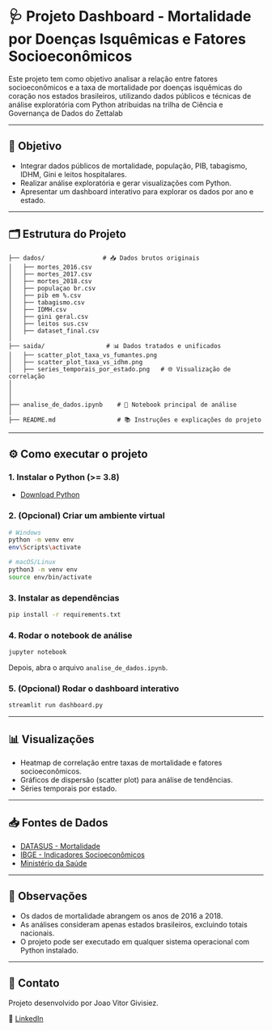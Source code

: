 # 🩺 Projeto Dashboard - Mortalidade por Doenças Isquêmicas e Fatores Socioeconômicos

Este projeto tem como objetivo analisar a relação entre fatores socioeconômicos e a taxa de mortalidade por doenças isquêmicas do coração nos estados brasileiros, utilizando dados públicos e técnicas de análise exploratória com Python atribuidas na trilha de Ciência e Governança de Dados do Zettalab

---

## 🧠 Objetivo

- Integrar dados públicos de mortalidade, população, PIB, tabagismo, IDHM, Gini e leitos hospitalares.
- Realizar análise exploratória e gerar visualizações com Python.
- Apresentar um dashboard interativo para explorar os dados por ano e estado.

---

## 🗂️ Estrutura do Projeto

```
├── dados/                # 📥 Dados brutos originais
│   ├── mortes_2016.csv
│   ├── mortes_2017.csv
│   ├── mortes_2018.csv
│   ├── populaçao br.csv
│   ├── pib em %.csv
│   ├── tabagismo.csv
│   ├── IDMH.csv
│   ├── gini geral.csv
│   ├── leitos sus.csv
│   ├── dataset_final.csv
│
├── saida/                 # 📊 Dados tratados e unificados
│   ├── scatter_plot_taxa_vs_fumantes.png
│   ├── scatter_plot_taxa_vs_idhm.png
│   ├── series_temporais_por_estado.png   # 🌐 Visualização de correlação
│
│  
│
├── analise_de_dados.ipynb    # 📓 Notebook principal de análise
│
├── README.md                 # 📚 Instruções e explicações do projeto

```

---

## ⚙️ Como executar o projeto

### 1. Instalar o Python (>= 3.8)
- [Download Python](https://www.python.org/downloads/)

### 2. (Opcional) Criar um ambiente virtual

```bash
# Windows
python -m venv env
env\Scripts\activate

# macOS/Linux
python3 -m venv env
source env/bin/activate
```

### 3. Instalar as dependências

```bash
pip install -r requirements.txt
```

### 4. Rodar o notebook de análise

```bash
jupyter notebook
```

Depois, abra o arquivo `analise_de_dados.ipynb`.

### 5. (Opcional) Rodar o dashboard interativo

```bash
streamlit run dashboard.py
```

---

## 📊 Visualizações

- Heatmap de correlação entre taxas de mortalidade e fatores socioeconômicos.
- Gráficos de dispersão (scatter plot) para análise de tendências.
- Séries temporais por estado.

---

## 📥 Fontes de Dados

- [DATASUS - Mortalidade](http://tabnet.datasus.gov.br/)
- [IBGE - Indicadores Socioeconômicos](https://www.ibge.gov.br/)
- [Ministério da Saúde](https://datasus.saude.gov.br/)

---

## 📌 Observações

- Os dados de mortalidade abrangem os anos de 2016 a 2018.
- As análises consideram apenas estados brasileiros, excluindo totais nacionais.
- O projeto pode ser executado em qualquer sistema operacional com Python instalado.

---

## 🤝 Contato

Projeto desenvolvido por Joao Vitor Givisiez.

🔗 [LinkedIn](https://linkedin.com/in/joão-vitor-givisiez-lessa)
